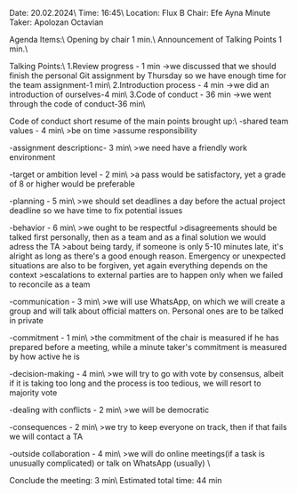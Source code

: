 Date: 20.02.2024\\ Time: 16:45\\ Location: Flux B Chair: Efe Ayna Minute
Taker: Apolozan Octavian

Agenda Items:\\ Opening by chair 1 min.\\ Announcement of Talking Points
1 min.\\

Talking Points:\\ 1.Review progress - 1 min -\>we discussed that we
should finish the personal Git assignment by Thursday so we have enough
time for the team assignment-1 min\\ 2.Introduction process - 4 min
-\>we did an introduction of ourselves-4 min\\ 3.Code of conduct - 36
min -\>we went through the code of conduct-36 min\\

Code of conduct short resume of the main points brought up:\\ -shared
team values - 4 min\\ \>be on time \>assume responsibility

-assignment descriptionc- 3 min\\ \>we need have a friendly work
environment

-target or ambition level - 2 min\\ \>a pass would be satisfactory, yet
a grade of 8 or higher would be preferable

-planning - 5 min\\ \>we should set deadlines a day before the actual
project deadline so we have time to fix potential issues

-behavior - 6 min\\ \>we ought to be respectful \>disagreements should
be talked first personally, then as a team and as a final solution we
would adress the TA \>about being tardy, if someone is only 5-10 minutes
late, it\'s alright as long as there\'s a good enough reason. Emergency
or unexpected situations are also to be forgiven, yet again everything
depends on the context \>escalations to external parties are to happen
only when we failed to reconcile as a team

-communication - 3 min\\ \>we will use WhatsApp, on which we will create
a group and will talk about official matters on. Personal ones are to be
talked in private

-commitment - 1 min\\ \>the commitment of the chair is measured if he
has prepared before a meeting, while a minute taker\'s commitment is
measured by how active he is

-decision-making - 4 min\\ \>we will try to go with vote by consensus,
albeit if it is taking too long and the process is too tedious, we will
resort to majority vote

-dealing with conflicts - 2 min\\ \>we will be democratic

-consequences - 2 min\\ \>we try to keep everyone on track, then if that
fails we will contact a TA

-outside collaboration - 4 min\\ \>we will do online meetings(if a task
is unusually complicated) or talk on WhatsApp (usually) \\

Conclude the meeting: 3 min\\ Estimated total time: 44 min
